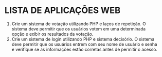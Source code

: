 # LISTA DE APLICAÇÕES WEB



1. Crie um sistema de votação utilizando PHP e laços de repetição. O sistema deve permitir que os usuários votem em uma determinada opção e exibir os resultados da votação.
2. Crie um sistema de login utilizando PHP e sistema decisório. O sistema deve permitir que os usuários entrem com seu nome de usuário e senha e verifique se as informações estão corretas antes de permitir o acesso.
